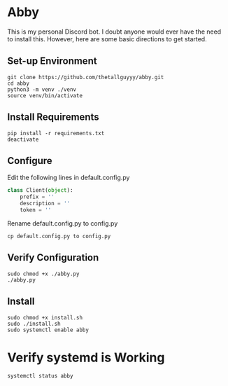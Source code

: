 # Abby
This is my personal Discord bot. I doubt anyone would ever have the need to
install this. However, here are some basic directions to get started.

## Set-up Environment
```
git clone https://github.com/thetallguyyy/abby.git
cd abby
python3 -m venv ./venv
source venv/bin/activate
```

## Install Requirements
```
pip install -r requirements.txt
deactivate
```

## Configure
Edit the following lines in default.config.py
```python
class Client(object):
    prefix = ''
    description = ''
    token = ''
```

Rename default.config.py to config.py
```
cp default.config.py to config.py
```

## Verify Configuration
```
sudo chmod +x ./abby.py
./abby.py
```

## Install
```
sudo chmod +x install.sh
sudo ./install.sh
sudo systemctl enable abby
```

# Verify systemd is Working
```
systemctl status abby
```
